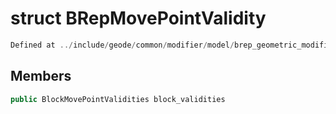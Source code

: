 # struct BRepMovePointValidity

```cpp
Defined at ../include/geode/common/modifier/model/brep_geometric_modifier_simulation.h#86
```

## Members

```cpp
public BlockMovePointValidities block_validities

```



